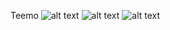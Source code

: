 Teemo
![alt text](https://36.media.tumblr.com/b22872aff991972614e22444b601b117/tumblr_mswgnuhJaA1sgcy0co1_500.jpg  "Logo Title Text 1")
![alt text](http://i.imgur.com/60XUWhl.jpg?1 "Logo Title Text 1")
![alt text](http://i3.kym-cdn.com/photos/images/original/000/432/158/650.gif  "Logo Title Text 1")
